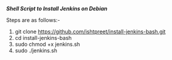 *********Shell Script to Install Jenkins on Debian*********

Steps are as follows:-

1. git clone https://github.com/ishtpreet/install-jenkins-bash.git
2. cd install-jenkins-bash
3. sudo chmod +x jenkins.sh
4. sudo ./jenkins.sh
